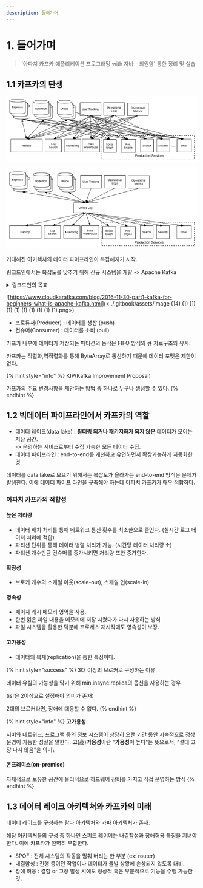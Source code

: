 ```yaml
---
description: 들어가며
---
```


# 1. 들어가며

> '아파치 카프카 애플리케이션 프로그래밍 with 자바 - 최원영' 통한 정리 및 실습

## 1.1 카프카의 탄생

![Before Kafka (https://bit.ly/3pIwdM8)](<../.gitbook/assets/image (10) (1) (1) (1) (1) (1) (1) (1) (1).png>)

![After Kafka (https://bit.ly/3pIwdM8)](<../.gitbook/assets/image (12) (1) (1) (1) (1) (1) (1).png>)

거대해진 아키텍처의 데이터 파이프라인이 복잡해지기 시작.

링크드인에서는 복잡도를 낮추기 위해 신규 시스템을 개발 -> Apache Kafka

<details>

<summary>링크드인의 목표</summary>

1. 높은 처리량으로 실시간 처리한다.
2. 임의의 타이밍에 데이터를 읽는다.
3. 다양한 제품과 시스템에 쉽게 연동한다.
4. 메시지를 잃지 않는다.

</details>

![https://www.cloudkarafka.com/blog/2016-11-30-part1-kafka-for-beginners-what-is-apache-kafka.html](<../.gitbook/assets/image (14) (1) (1) (1) (1) (1) (1) (1) (1) (1).png>)

* 프로듀서(Producer) : 데이터를 생산 (push)
* 컨슈머(Consumer) : 데이터를 소비 (pull)

카프카 내부에 데이터가 저장되는 파티션의 동작은 FIFO 방식의 큐 자료구조와 유사.

카프카는 직렬화,역직렬화를 통해 ByteArray로 통신하기 때문에 데이터 포맷은 제한이 없다.

{% hint style="info" %}
KIP(Kafka Improvement Proposal)

카프카의 주요 변경사항을 제안하는 방법 중 하나로 누구나 생성할 수 있다.
{% endhint %}

## 1.2 빅데이터 파이프라인에서 카프카의 역할

* 데이터 레이크(data lake) : **필터링 되거나 패키지화가 되지 않은** 데이터가 모이는 저장 공간.\
  \-> 운영하는 서비스로부터 수집 가능한 모든 데이터 수집.
* 데이터 파이프라인 : end-to-end를 개선하고 유연하면서 확장가능하게 자동화한 것

데이터를 data lake로 모으기 위해서는 복잡도가 올라가는 end-to-end 방식은 문제가 발생한다. 이에 데이터 파이프 라인을 구축해야 하는데 아파치 카프카가 매우 적합하다.

### 아파치 카프카의 적합성

#### 높은 처리량

* 데이터 배치 처리를 통해 네트워크 통신 횟수를 최소한으로 줄인다. (실시간 로그 데이터 처리에 적합)
* 파티션 단위를 통해 데이터 병렬 처리가 가능. (시간당 데이터 처리량 ↑)
* 파티션 개수만큼 컨슈머를 증가시키면 처리량 또한 증가한다.

#### 확장성

* 브로커 개수의 스케일 아웃(scale-out), 스케일 인(scale-in)

#### 영속성

* 페이지 캐시 메모리 영역을 사용.
* 한번 읽은 파일 내용을 메모리에 저장 시켰다가 다시 사용하는 방식
* 파일 시스템을 활용한 덕분에 프로세스 재시작에도 영속성이 보장.

#### 고가용성

* 데이터의 복제(replication)을 통한 특징이다.

{% hint style="success" %}
3대 이상의 브로커로 구성하는 이유

데이터 유실의 가능성을 막기 위해 min.insync.replica의 옵션을 사용하는 경우

(isr은 2이상으로 설정해야 의미가 존재)

2대의 브로커라면, 장애에 대응할 수 없다.
{% endhint %}

{% hint style="info" %}
**고가용성**

서버와 네트워크, 프로그램 등의 정보 시스템이 상당히 오랜 기간 동안 지속적으로 정상 운영이 가능한 성질을 말한다. **고**(高)**가용성**이란 "**가용성**이 높다"는 뜻으로서, "절대 고장 나지 않음"을 의미\


#### 온프레미스(on-premise)

자체적으로 보유한 공간에 물리적으로 하드웨어 장비를 가지고 직접 운영하는 방식
{% endhint %}

## 1.3 데이터 레이크 아키텍처와 카프카의 미래

데이터 레이크를 구성하는 람다 아키텍처와 카파 아키텍처가 존재.&#x20;

해당 아키텍처들의 구성 중 하나인 스피드 레이어는 내결함성과 장애허용 특징을 지녀야한다. 이에 카프카가 완벽히 부합한다.

* SPOF : 전체 시스템의 작동을 멈춰 버리는 한 부분 (ex: router)
* 내결함성 : 진행 중이던 작업이나 데이터가 돌발 상황에 손상되지 않도록 대비.
* 장애 허용 : 결함 or 고장 발생 시에도 정상적 혹은 부분적으로 기능을 수행 가능한 것.
